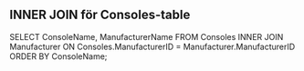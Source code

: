 INNER JOIN för Consoles-table
-----------------------------------------------------
SELECT ConsoleName, ManufacturerName
FROM Consoles
INNER JOIN Manufacturer
ON Consoles.ManufacturerID = Manufacturer.ManufacturerID
ORDER BY ConsoleName;